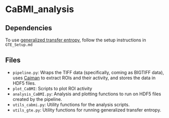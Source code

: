 # CaBMI_analysis

## Dependencies
To use [generalized transfer entropy](https://github.com/olavolav/te-causality), follow the setup instructions in `GTE_Setup.md`

## Files
- `pipeline.py`: Wraps the TIFF data (specifically, coming as BIGTIFF data), uses [Caiman](https://github.com/flatironinstitute/CaImAn) to extract ROIs and their activity, and stores the data in HDF5 files.
- `plot_CaBMI`: Scripts to plot ROI activity
- `analysis_CaBMI.py`: Analysis and plotting functions to run on HDF5 files created by the pipeline.
- `utils_cabmi.py`: Utility functions for the analysis scripts.
- `utils_gte.py`: Utility functions for running generalized transfer entropy.
